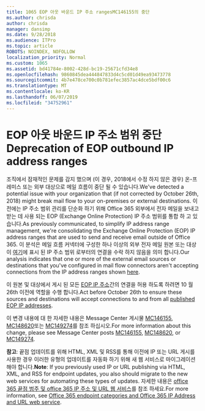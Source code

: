 ```yaml
---
title: 1065 EOP 아웃 바운드 IP 주소 rangesMC146155의 중단
ms.author: chrisda
author: chrisda
manager: dansimp
ms.date: 9/28/2018
ms.audience: ITPro
ms.topic: article
ROBOTS: NOINDEX, NOFOLLOW
localization_priority: Normal
ms.custom: 1065
ms.assetid: bd41784e-8002-428d-bc19-25671cfd34e8
ms.openlocfilehash: 9860845dea444847833d4c5cd01d49ea93473778
ms.sourcegitcommit: 4b7e478ce700c0b781efec3857ac4dce5bdf00c6
ms.translationtype: MT
ms.contentlocale: ko-KR
ms.lasthandoff: 06/07/2019
ms.locfileid: "34752961"
---
```

# <a name="deprecation-of-eop-outbound-ip-address-ranges"></a><span data-ttu-id="508a7-102">EOP 아웃 바운드 IP 주소 범위 중단</span><span class="sxs-lookup"><span data-stu-id="508a7-102">Deprecation of EOP outbound IP address ranges</span></span>

<span data-ttu-id="508a7-103">조직에서 잠재적인 문제를 감지 했으며 (이 경우, 2018에서 수정 하지 않은 경우) 온-프레미스 또는 외부 대상으로 메일 흐름이 중단 될 수 있습니다.</span><span class="sxs-lookup"><span data-stu-id="508a7-103">We've detected a potential issue with your organization that (if not corrected by October 26th, 2018) might break mail flow to your on-premises or external destinations.</span></span> <span data-ttu-id="508a7-104">이전에는 IP 주소 범위 관리를 단순화 하기 위해 Office 365 외부에서 전자 메일을 보내고 받는 데 사용 되는 EOP (Exchange Online Protection) IP 주소 범위를 통합 하 고 있습니다.</span><span class="sxs-lookup"><span data-stu-id="508a7-104">As previously communicated, to simplify IP address range management, we're consolidating the Exchange Online Protection (EOP) IP address ranges that are used to send and receive email outside of Office 365.</span></span> <span data-ttu-id="508a7-105">이 분석은 메일 흐름 커넥터에 구성한 하나 이상의 외부 전자 메일 원본 또는 대상이 [여기](https://docs.microsoft.com/office365/SecurityCompliance/eop/exchange-online-protection-ip-addresses)에 표시 된 IP 주소 범위 로부터의 연결을 수락 하지 않음을 의미 합니다.</span><span class="sxs-lookup"><span data-stu-id="508a7-105">Our analysis indicates that one or more of the external email sources or destinations that you've configured in mail flow connectors aren't accepting connections from the IP address ranges shown [here](https://docs.microsoft.com/office365/SecurityCompliance/eop/exchange-online-protection-ip-addresses).</span></span>

<span data-ttu-id="508a7-106">이 원본 및 대상에서 게시 된 모든 [EOP IP 주소](https://docs.microsoft.com/office365/SecurityCompliance/eop/exchange-online-protection-ip-addresses)간의 연결을 허용 하도록 하려면 10 월 26th 이전에 역할을 수행 합니다.</span><span class="sxs-lookup"><span data-stu-id="508a7-106">Act before October 26th to ensure these sources and destinations will accept connections to and from all [published EOP IP addresses](https://docs.microsoft.com/office365/SecurityCompliance/eop/exchange-online-protection-ip-addresses).</span></span>

<span data-ttu-id="508a7-107">이 변경 내용에 대 한 자세한 내용은 Message Center 게시물 [MC146155](https://portal.office.com/AdminPortal/home?switchtomodern=true#/MessageCenter?id=MC146155), [MC148620](https://portal.office.com/AdminPortal/home?switchtomodern=true#/MessageCenter?id=MC148620)또는 [MC149274](https://portal.office.com/AdminPortal/home?switchtomodern=true#/MessageCenter?id=MC149274)를 참조 하십시오.</span><span class="sxs-lookup"><span data-stu-id="508a7-107">For more information about this change, please see Message Center posts [MC146155](https://portal.office.com/AdminPortal/home?switchtomodern=true#/MessageCenter?id=MC146155), [MC148620](https://portal.office.com/AdminPortal/home?switchtomodern=true#/MessageCenter?id=MC148620), or [MC149274](https://portal.office.com/AdminPortal/home?switchtomodern=true#/MessageCenter?id=MC149274).</span></span>

<span data-ttu-id="508a7-108">**참고**: 끝점 업데이트를 위해 HTML, XML 및 RSS를 통해 이전에 IP 또는 URL 게시를 사용한 경우 이러한 유형의 업데이트를 자동화 하기 위해 새 웹 서비스로 마이그레이션해야 합니다.</span><span class="sxs-lookup"><span data-stu-id="508a7-108">**Note**: If you previously used IP or URL publishing via HTML, XML, and RSS for endpoint updates, you also should migrate to the new web services for automating these types of updates.</span></span> <span data-ttu-id="508a7-109">자세한 내용은 [office 365 끝점 범주 및 office 365 IP 주소 및 URL 웹 서비스](https://techcommunity.microsoft.com/t5/Office-365-Blog/Announcing-Office-365-endpoint-categories-and-Office-365-IP/ba-p/177638)를 참조 하세요.</span><span class="sxs-lookup"><span data-stu-id="508a7-109">For more information, see [Office 365 endpoint categories and Office 365 IP Address and URL web service](https://techcommunity.microsoft.com/t5/Office-365-Blog/Announcing-Office-365-endpoint-categories-and-Office-365-IP/ba-p/177638).</span></span>
